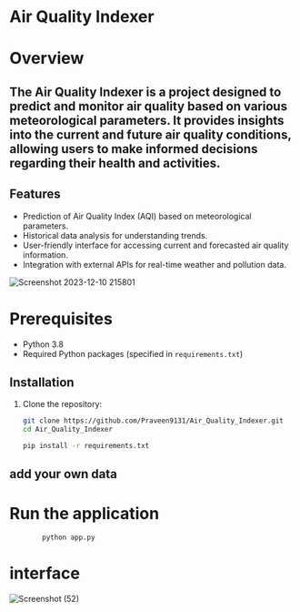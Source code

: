 # Air Quality Indexer

# Overview
## The Air Quality Indexer is a project designed to predict and monitor air quality based on various meteorological parameters. It provides insights into the current and future air quality conditions, allowing users to make informed decisions regarding their health and activities.

## Features

- Prediction of Air Quality Index (AQI) based on meteorological parameters.
- Historical data analysis for understanding trends.
- User-friendly interface for accessing current and forecasted air quality information.
- Integration with external APIs for real-time weather and pollution data.


![Screenshot 2023-12-10 215801](https://github.com/Praveen9131/AQI_deployment/assets/121826658/74a504b1-56b8-4c37-ae8c-f537301926ce)

# Prerequisites

- Python 3.8
- Required Python packages (specified in `requirements.txt`)

## Installation

1. Clone the repository:

   ```bash
   git clone https://github.com/Praveen9131/Air_Quality_Indexer.git
   cd Air_Quality_Indexer

   pip install -r requirements.txt


## add your own data 


# Run the application 
  
      
            python app.py

# interface 

![Screenshot (52)](https://github.com/Praveen9131/AQI_deployment/assets/121826658/6eed94e1-2ec9-44b7-abe8-b28d24bd539e)


   
